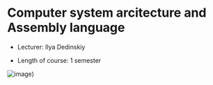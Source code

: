 # Computer system arcitecture and Assembly language

* Lecturer: Ilya Dedinskiy

* Length of course: 1 semester

![image](https://user-images.githubusercontent.com/53887365/82757758-ccbdac00-9e0c-11ea-9164-e83e6441d704.png))
